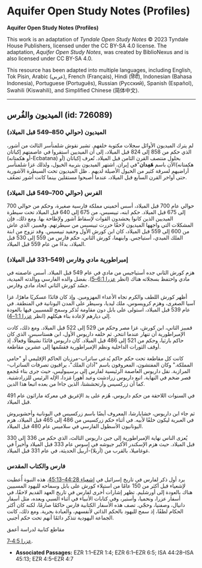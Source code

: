 # Aquifer Open Study Notes (Profiles)

**Aquifer Open Study Notes (Profiles)**

This work is an adaptation of *Tyndale Open Study Notes* © 2023 Tyndale House Publishers, licensed under the CC BY\-SA 4\.0 license. The adaptation, *Aquifer Open Study Notes*, was created by BiblioNexus and is also licensed under CC BY\-SA 4\.0\.

This resource has been adapted into multiple languages, including English, Tok Pisin, Arabic (عربي), French (Français), Hindi (हिंदी), Indonesian (Bahasa Indonesia), Portuguese (Português), Russian (Русский), Spanish (Español), Swahili (Kiswahili), and Simplified Chinese (简体中文).



--------------------------------

## الميديون والفُرس (id: 726089)

### الميديون (حوالي 850–549 قبل الميلاد)

لم يترك الميديون الأوائل سجلات مكتوبة خلفهم. تشير نقوش شلمنأسر الثالث من أشور، الذي حكم من 858 إلى 824 قبل الميلاد، إلى أن الميديين استقروا في عاصمتهم إكباتان (أو هكمتانه\-Ecbatana) بحلول منتصف القرن الثامن قبل الميلاد. تُعرف إكباتان (أو هكمتانه)الآن باسم **هَمِدان**"في إيران. اشتهر الميديون بتربية الخيول، ولذلك غزا شلمنأسر أراضيهم لسرقة كثير من الخيول الأصيلة لديهم . ظل الميديون تحت السيطرة الآشورية حتى أواخر القرن السابع قبل الميلاد، عندما أصبحوا مستقلين بينما كانت أشور تضعُف.

### الفرس (حوالي 700–549 قبل الميلاد)

حوالي عام 700 قبل الميلاد، أسس أخميني مملكة فارسية صغيرة، وحكم من حوالي 700 إلى 675 قبل الميلاد. حكم ابنه، تييسبس، من 675 إلى 640 قبل الميلاد تحت سيطرة الميديين الذين كانوا يحشدون القوات لإسقاط آشور ولإطاحة بها. ومع ذلك، فإن المشكلات التي واجهها الميديون لاحقًا حررت تييسبس من سيطرتهم. وقمبيز، الذي عاش من 600 إلى 559 قبل الميلاد، كان ابن كورش الأول وحفيد تييسبس. وقد تزوج من ابنة الملك الميدي، أستياجس. وابنهما، كورش الثاني، حكم فارس من 559 إلى 530 قبل الميلاد، بدءًا من عام 559 قبل الميلاد.

### إمبراطورية مادي وفارس (549–331 قبل الميلاد)

هزم كورش الثاني جده أستياجيس من مادي في عام 549 قبل الميلاد. أسس عاصمته في مادي واحتفظ بسجلاته هناك (انظر [عزرا 6:1–5](https://ref.ly/Ezra6:1-Ezra6:5)). بفضل والده الفارسي ووالدته الميدية، جسّد كورش الثاني اتحاد مادي وفارس.

أظهر كورش اللطف والكرم تجاه الأعداء المهزومين. وإذ كان قائدًا عسكريًا ماهرًا، غزا آسيا الصغرى، وهزم كرويسوس، ملك ليديا، وسيطر على المدن اليونانية في المنطقة. في عام 539 قبل الميلاد، استولى على بابل دون مقاومة تُذكر وسمح للمسبيين فيها بالعودة إلى ديارهم لإعادة بناء هيكلهم (انظر [عزرا 1:1–4](https://ref.ly/Ezra1:1-Ezra1:4)).

قمبيز الثاني، ابن كورش، غزا مصر وحكم من 529 إلى 522 قبل الميلاد. ومع ذلك، كادت الإمبراطورية أن تنهار عندما انتحر. ثم خلفه داريوس الأول، ابن هستاسبس، الذي كان حاكم بارثيا، وحكم من 521 إلى 486 قبل الميلاد. كان داريوس قائدًا نشيطًا وفعالًا، إذ أوقف الثورات الداخلية ونظم الإمبراطورية فقسّمها إلى عشرين مقاطعة.

كانت كل مقاطعة تحت حكم حاكم يُدعى ساتراب\-مرزبان الحاكم الإقليمي أو "حامي المملكة." وكان المفتشون، المعروفون باسم "آذان الملك"، يراقبون تصرفات الساتراب\-المرازبة. نقل داريوس العاصمة الرئيسية لفارس إلى برسيبوليس، حيث جرى بناء مُجمع قصر ضخم في النهاية. اتبع داريوس زرادشت وعبد أهورا مَزدا، الإله الرئيس للزرادشتية. كما أن زركسيس وأرتحششتا، الذين جاءا من بعده اتبعا هذا الدين.

في السنوات اللاحقة من حكم داريوس، هُزم على يد الإغريق في معركة ماراثون عام 491 قبل الميلاد.

ثم جاء ابن داريوس، خشايارشا، المعروف أيضًا باسم زركسيس في اليونانية وأحشويروش في العبرية ليكون خلفًا لأبيه. في أثناء حكم زركسيس من 486 إلى 465 قبل الميلاد، هزم اليونانيون الأسطول الفارسي في سلاميس عام 480 قبل الميلاد.

يُعزى الناس نهاية الإمبراطورية إلى جبن داريوس الثالث، الذي حكم من 336 إلى 330 قبل الميلاد. حيث هزم الإسكندر الأكبر جيوشه في إسوس عام 333 قبل الميلاد وأخيراً في غوغاميلا، بالقرب من (أربلا)\-أربيل الحديثة، في عام 331 قبل الميلاد.

### فارس والكتاب المقدس

يرد أول ذكر لفارس في تاريخ إسرائيل في [إشعياء 44:28–45:13](https://ref.ly/Isa44:28-Isa45:13). هذه النبوة أُعطيت لإشعياء قبل أكثر من 150 عامًا من استيلاء كورش على بابل وسماحه لليهود المسبيين هناك بالعودة إلى أورشليم. تظهر إشارات أخرى لفارس في تاريخ العهد القديم لاحقًا، في أسفار عزرا، ونحميا، وأستير، وفي كتابات الأنبياء في أثناء السبي وبعده، مثل أسفار دانيال، وصفنيا، وحجّي. تصف هذه الأسفار الكتابية فارس حاكمًا صارمًا، لكنه كان أكثر الحكام لطفًا، إذ سمح لليهود بالحكم الذاتي لأنفسهم، والعبادة بحرية. ومع ذلك، كانت الجماعة اليهودية تتذكر دائمًا أنهم تحت حكم أجنبي.

مقاطع كتابية لدراسة أعمق

[عزرا 4:5–7](https://ref.ly/Ezra4:5-Ezra4:7).

* **Associated Passages:** EZR 1:1–EZR 1:4; EZR 6:1–EZR 6:5; ISA 44:28–ISA 45:13; EZR 4:5–EZR 4:7

